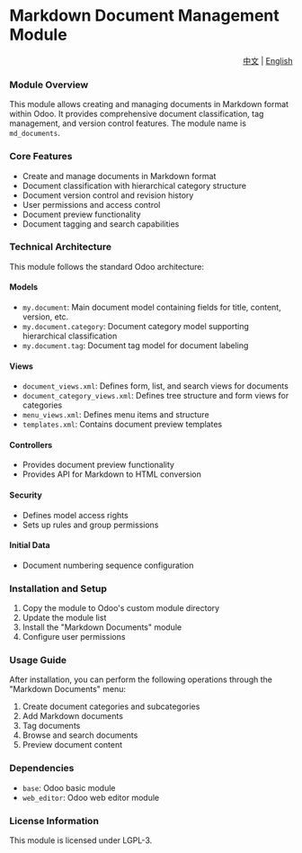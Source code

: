 # Markdown Document Management Module

<div align="right">
    <a href="/README_tw.md">中文</a> | <a href="/README.md">English</a>
</div>

<a id="english"></a>
### Module Overview
This module allows creating and managing documents in Markdown format within Odoo. It provides comprehensive document classification, tag management, and version control features. The module name is `md_documents`.

### Core Features
- Create and manage documents in Markdown format
- Document classification with hierarchical category structure
- Document version control and revision history
- User permissions and access control
- Document preview functionality
- Document tagging and search capabilities

### Technical Architecture
This module follows the standard Odoo architecture:

#### Models
- `my.document`: Main document model containing fields for title, content, version, etc.
- `my.document.category`: Document category model supporting hierarchical classification
- `my.document.tag`: Document tag model for document labeling

#### Views
- `document_views.xml`: Defines form, list, and search views for documents
- `document_category_views.xml`: Defines tree structure and form views for categories
- `menu_views.xml`: Defines menu items and structure
- `templates.xml`: Contains document preview templates

#### Controllers
- Provides document preview functionality
- Provides API for Markdown to HTML conversion

#### Security
- Defines model access rights
- Sets up rules and group permissions

#### Initial Data
- Document numbering sequence configuration

### Installation and Setup
1. Copy the module to Odoo's custom module directory
2. Update the module list
3. Install the "Markdown Documents" module
4. Configure user permissions

### Usage Guide
After installation, you can perform the following operations through the "Markdown Documents" menu:
1. Create document categories and subcategories
2. Add Markdown documents
3. Tag documents
4. Browse and search documents
5. Preview document content

### Dependencies
- `base`: Odoo basic module
- `web_editor`: Odoo web editor module

### License Information
This module is licensed under LGPL-3.

